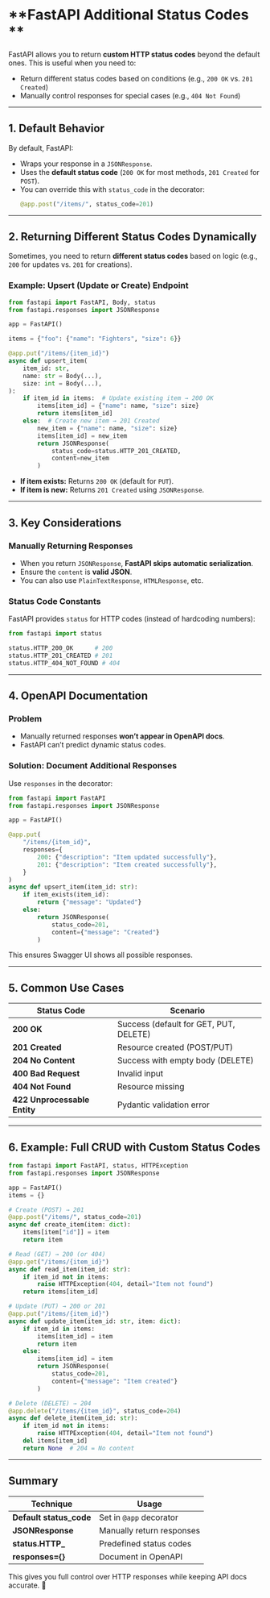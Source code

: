 # **FastAPI Additional Status Codes **

FastAPI allows you to return **custom HTTP status codes** beyond the default ones. This is useful when you need to:
- Return different status codes based on conditions (e.g., `200 OK` vs. `201 Created`)
- Manually control responses for special cases (e.g., `404 Not Found`)

---

## **1. Default Behavior**
By default, FastAPI:
- Wraps your response in a `JSONResponse`.
- Uses the **default status code** (`200 OK` for most methods, `201 Created` for `POST`).
- You can override this with `status_code` in the decorator:
  ```python
  @app.post("/items/", status_code=201)
  ```

---

## **2. Returning Different Status Codes Dynamically**
Sometimes, you need to return **different status codes** based on logic (e.g., `200` for updates vs. `201` for creations).

### **Example: Upsert (Update or Create) Endpoint**
```python
from fastapi import FastAPI, Body, status
from fastapi.responses import JSONResponse

app = FastAPI()

items = {"foo": {"name": "Fighters", "size": 6}}

@app.put("/items/{item_id}")
async def upsert_item(
    item_id: str,
    name: str = Body(...),
    size: int = Body(...),
):
    if item_id in items:  # Update existing item → 200 OK
        items[item_id] = {"name": name, "size": size}
        return items[item_id]
    else:  # Create new item → 201 Created
        new_item = {"name": name, "size": size}
        items[item_id] = new_item
        return JSONResponse(
            status_code=status.HTTP_201_CREATED,
            content=new_item
        )
```
- **If item exists:** Returns `200 OK` (default for `PUT`).
- **If item is new:** Returns `201 Created` using `JSONResponse`.

---

## **3. Key Considerations**
### **Manually Returning Responses**
- When you return `JSONResponse`, **FastAPI skips automatic serialization**.
- Ensure the `content` is **valid JSON**.
- You can also use `PlainTextResponse`, `HTMLResponse`, etc.

### **Status Code Constants**
FastAPI provides `status` for HTTP codes (instead of hardcoding numbers):
```python
from fastapi import status

status.HTTP_200_OK      # 200
status.HTTP_201_CREATED # 201
status.HTTP_404_NOT_FOUND # 404
```

---

## **4. OpenAPI Documentation**
### **Problem**
- Manually returned responses **won’t appear in OpenAPI docs**.
- FastAPI can’t predict dynamic status codes.

### **Solution: Document Additional Responses**
Use `responses` in the decorator:
```python
from fastapi import FastAPI
from fastapi.responses import JSONResponse

app = FastAPI()

@app.put(
    "/items/{item_id}",
    responses={
        200: {"description": "Item updated successfully"},
        201: {"description": "Item created successfully"},
    }
)
async def upsert_item(item_id: str):
    if item_exists(item_id):
        return {"message": "Updated"}
    else:
        return JSONResponse(
            status_code=201,
            content={"message": "Created"}
        )
```
This ensures Swagger UI shows all possible responses.

---

## **5. Common Use Cases**
| Status Code | Scenario |
|-------------|----------|
| **200 OK** | Success (default for GET, PUT, DELETE) |
| **201 Created** | Resource created (POST/PUT) |
| **204 No Content** | Success with empty body (DELETE) |
| **400 Bad Request** | Invalid input |
| **404 Not Found** | Resource missing |
| **422 Unprocessable Entity** | Pydantic validation error |

---

## **6. Example: Full CRUD with Custom Status Codes**
```python
from fastapi import FastAPI, status, HTTPException
from fastapi.responses import JSONResponse

app = FastAPI()
items = {}

# Create (POST) → 201
@app.post("/items/", status_code=201)
async def create_item(item: dict):
    items[item["id"]] = item
    return item

# Read (GET) → 200 (or 404)
@app.get("/items/{item_id}")
async def read_item(item_id: str):
    if item_id not in items:
        raise HTTPException(404, detail="Item not found")
    return items[item_id]

# Update (PUT) → 200 or 201
@app.put("/items/{item_id}")
async def update_item(item_id: str, item: dict):
    if item_id in items:
        items[item_id] = item
        return item
    else:
        items[item_id] = item
        return JSONResponse(
            status_code=201,
            content={"message": "Item created"}
        )

# Delete (DELETE) → 204
@app.delete("/items/{item_id}", status_code=204)
async def delete_item(item_id: str):
    if item_id not in items:
        raise HTTPException(404, detail="Item not found")
    del items[item_id]
    return None  # 204 = No content
```

---

## **Summary**
| Technique | Usage |
|-----------|-------|
| **Default status_code** | Set in `@app` decorator |
| **JSONResponse** | Manually return responses |
| **status.HTTP_** | Predefined status codes |
| **responses={}** | Document in OpenAPI |

This gives you full control over HTTP responses while keeping API docs accurate. 🚀